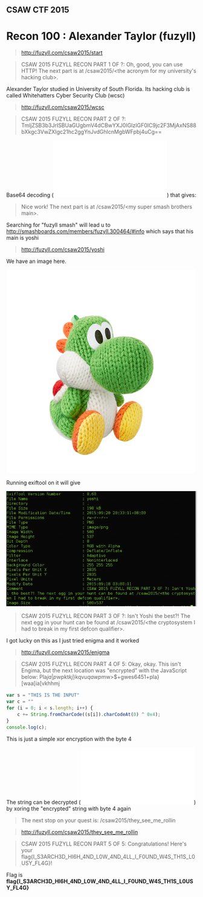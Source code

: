 ## CSAW CTF 2015
# Recon 100 : Alexander Taylor (fuzyll)

> http://fuzyll.com/csaw2015/start

> CSAW 2015 FUZYLL RECON PART 1 OF ?: Oh, good, you can use HTTP! The next part is at /csaw2015/\<the acronym for my university's hacking club\>.

Alexander Taylor studied in University of South Florida. Its hacking club is called Whitehatters Cyber Security Club (wcsc)

> http://fuzyll.com/csaw2015/wcsc

> CSAW 2015 FUZYLL RECON PART 2 OF ?: TmljZSB3b3JrISBUaGUgbmV4dCBwYXJ0IGlzIGF0IC9jc2F3MjAxNS88bXkgc3VwZXIgc21hc2ggYnJvdGhlcnMgbWFpbj4uCg==

Base64 decoding (![p2.php](p2.php)) that gives: 

> Nice work! The next part is at /csaw2015/\<my super smash brothers main\>.

Searching for "fuzyll smash" will lead u to http://smashboards.com/members/fuzyll.300464/#info which says that his main is yoshi

> http://fuzyll.com/csaw2015/yoshi

We have an image here. 

![yoshi](yoshi)

Running exiftool on it will give 

![01](img/01.png)

> CSAW 2015 FUZYLL RECON PART 3 OF ?: Isn't Yoshi the best?! The next egg in your hunt can be found at /csaw2015/\<the cryptosystem I had to break in my first defcon qualifier\>.

I got lucky on this as I just tried enigma and it worked

> http://fuzyll.com/csaw2015/enigma

>CSAW 2015 FUZYLL RECON PART 4 OF 5: Okay, okay. This isn't Engima, but the next location was "encrypted" with the JavaScript below: Pla$ja|p$wpkt$kj$}kqv$uqawp$mw>$+gwes6451+pla}[waa[ia[vkhhmj

```javascript
var s = "THIS IS THE INPUT"
var c = ""
for (i = 0; i < s.length; i++) {
    c += String.fromCharCode((s[i]).charCodeAt(0) ^ 0x4);
}
console.log(c);
```

This is just a simple xor encryption with the byte 4

The string can be decrypted (![p4.html](p4.html)) by xoring the "encrypted" string with byte 4 again

> The next stop on your quest is: /csaw2015/they_see_me_rollin

> http://fuzyll.com/csaw2015/they_see_me_rollin

> CSAW 2015 FUZYLL RECON PART 5 OF 5: Congratulations! Here's your flag{I_S3ARCH3D_HI6H_4ND_L0W_4ND_4LL_I_F0UND_W4S_TH1S_L0USY_FL4G}!

Flag is **flag{I_S3ARCH3D_HI6H_4ND_L0W_4ND_4LL_I_F0UND_W4S_TH1S_L0USY_FL4G}**
